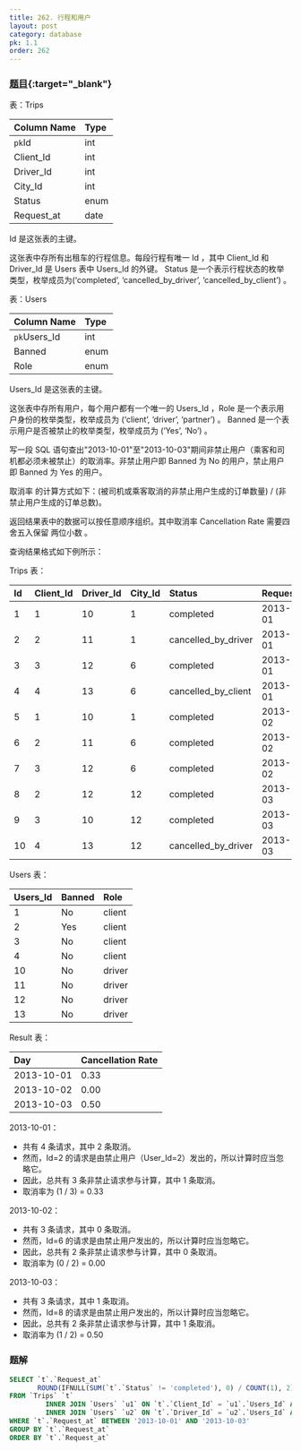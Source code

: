 ```yaml
---
title: 262. 行程和用户
layout: post
category: database
pk: 1.1
order: 262
---
```


### [题目](https://leetcode-cn.com/problems/trips-and-users/){:target="_blank"}

表：Trips

| Column Name | Type     |
|:---|:---|
| `pk`Id          | int      |
| Client_Id   | int      |
| Driver_Id   | int      |
| City_Id     | int      |
| Status      | enum     |
| Request_at  | date     |     

Id 是这张表的主键。

这张表中存所有出租车的行程信息。每段行程有唯一 Id ，其中 Client_Id 和 Driver_Id 是 Users 表中 Users_Id 的外键。
Status 是一个表示行程状态的枚举类型，枚举成员为(‘completed’, ‘cancelled_by_driver’, ‘cancelled_by_client’) 。


表：Users

| Column Name | Type     |
|:---|:---|
|`pk`Users_Id    | int      |
| Banned      | enum     |
| Role        | enum     |

Users_Id 是这张表的主键。

这张表中存所有用户，每个用户都有一个唯一的 Users_Id ，Role 是一个表示用户身份的枚举类型，枚举成员为 (‘client’, ‘driver’, ‘partner’) 。
Banned 是一个表示用户是否被禁止的枚举类型，枚举成员为 (‘Yes’, ‘No’) 。


写一段 SQL 语句查出"2013-10-01"至"2013-10-03"期间非禁止用户（乘客和司机都必须未被禁止）的取消率。非禁止用户即 Banned 为 No 的用户，禁止用户即 Banned 为 Yes 的用户。

取消率 的计算方式如下：(被司机或乘客取消的非禁止用户生成的订单数量) / (非禁止用户生成的订单总数)。

返回结果表中的数据可以按任意顺序组织。其中取消率 Cancellation Rate 需要四舍五入保留 两位小数 。



查询结果格式如下例所示：

Trips 表：

| Id | Client_Id | Driver_Id | City_Id | Status              | Request_at |
|:---|:---|:---|:---|:---|:---|
| 1  | 1         | 10        | 1       | completed           | 2013-10-01 |
| 2  | 2         | 11        | 1       | cancelled_by_driver | 2013-10-01 |
| 3  | 3         | 12        | 6       | completed           | 2013-10-01 |
| 4  | 4         | 13        | 6       | cancelled_by_client | 2013-10-01 |
| 5  | 1         | 10        | 1       | completed           | 2013-10-02 |
| 6  | 2         | 11        | 6       | completed           | 2013-10-02 |
| 7  | 3         | 12        | 6       | completed           | 2013-10-02 |
| 8  | 2         | 12        | 12      | completed           | 2013-10-03 |
| 9  | 3         | 10        | 12      | completed           | 2013-10-03 |
| 10 | 4         | 13        | 12      | cancelled_by_driver | 2013-10-03 |

Users 表：

| Users_Id | Banned | Role   |
|:---|:---|:---|
| 1        | No     | client |
| 2        | Yes    | client |
| 3        | No     | client |
| 4        | No     | client |
| 10       | No     | driver |
| 11       | No     | driver |
| 12       | No     | driver |
| 13       | No     | driver |

Result 表：

| Day        | Cancellation Rate |
|:---|:---|
| 2013-10-01 | 0.33              |
| 2013-10-02 | 0.00              |
| 2013-10-03 | 0.50              |

2013-10-01：
- 共有 4 条请求，其中 2 条取消。
- 然而，Id=2 的请求是由禁止用户（User_Id=2）发出的，所以计算时应当忽略它。
- 因此，总共有 3 条非禁止请求参与计算，其中 1 条取消。
- 取消率为 (1 / 3) = 0.33

2013-10-02：
- 共有 3 条请求，其中 0 条取消。
- 然而，Id=6 的请求是由禁止用户发出的，所以计算时应当忽略它。
- 因此，总共有 2 条非禁止请求参与计算，其中 0 条取消。
- 取消率为 (0 / 2) = 0.00

2013-10-03：
- 共有 3 条请求，其中 1 条取消。
- 然而，Id=8 的请求是由禁止用户发出的，所以计算时应当忽略它。
- 因此，总共有 2 条非禁止请求参与计算，其中 1 条取消。
- 取消率为 (1 / 2) = 0.50

### 题解

```sql
SELECT `t`.`Request_at`                                                 AS `Day`,
       ROUND(IFNULL(SUM(`t`.`Status` != 'completed'), 0) / COUNT(1), 2) AS `Cancellation Rate`
FROM `Trips` `t`
         INNER JOIN `Users` `u1` ON `t`.`Client_Id` = `u1`.`Users_Id` AND `u1`.`Banned` = 'No'
         INNER JOIN `Users` `u2` ON `t`.`Driver_Id` = `u2`.`Users_Id` AND `u2`.`Banned` = 'No'
WHERE `t`.`Request_at` BETWEEN '2013-10-01' AND '2013-10-03'
GROUP BY `t`.`Request_at`
ORDER BY `t`.`Request_at`
```